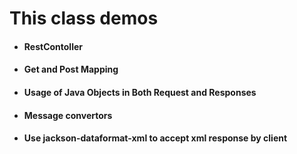 # This class demos

- #### RestContoller
- #### Get and Post Mapping
- #### Usage of Java Objects in Both Request and Responses
- #### Message convertors
- #### Use jackson-dataformat-xml to accept xml response by client
